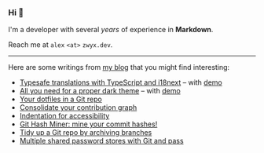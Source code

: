 ### Hi 👋

I'm a developer with several _years_ of experience in **Markdown**.

Reach me at `alex` `<at>` `zwyx.dev`.

---

Here are some writings from [my blog](https://zwyx.dev) that you might find interesting:

<!--START_SECTION:feed-->

- [Typesafe translations with TypeScript and i18next](https://zwyx.dev/blog/typesafe-translations) – with [demo](https://github.com/zwyx/typesafe-translations)
- [All you need for a proper dark theme](https://zwyx.dev/blog/proper-dark-theme) – with [demo](https://zwyx.github.io/proper-dark-theme)
- [Your dotfiles in a Git repo](https://zwyx.dev/blog/your-dotfiles-in-a-git-repo)
- [Consolidate your contribution graph](https://zwyx.dev/blog/own-contribution-graph)
- [Indentation for accessibility](https://zwyx.dev/blog/indentation-for-accessibility)
- [Git Hash Miner: mine your commit hashes!](https://zwyx.dev/blog/git-hash-miner)
- [Tidy up a Git repo by archiving branches](https://zwyx.dev/blog/archiving-git-branches)
- [Multiple shared password stores with Git and pass](https://zwyx.dev/blog/shared-password-stores)
<!--END_SECTION:feed-->

<!-- <div align="center">

[![Visitors](https://api.visitorbadge.io/api/visitors?path=github.com%2FZwyx&labelColor=%23555555&countColor=%236280a6&style=flat&labelStyle=none)](https://visitorbadge.io/status?path=github.com%2FZwyx)

</div> -->
